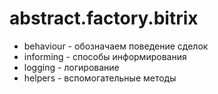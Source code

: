 # abstract.factory.bitrix

- behaviour - обозначаем поведение сделок
- informing - способы информирования
- logging - логирование
- helpers - вспомогательные методы
